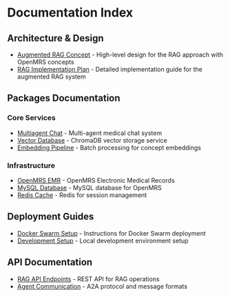 # Documentation Index

## Architecture & Design
- [Augmented RAG Concept](./AUGMENTED-RAG.md) - High-level design for the RAG approach with OpenMRS concepts
- [RAG Implementation Plan](./AUGMENTED_RAG_IMPLEMENTATION_PLAN.md) - Detailed implementation guide for the augmented RAG system

## Packages Documentation

### Core Services
- [Multiagent Chat](./packages/multiagent-chat.md) - Multi-agent medical chat system
- [Vector Database](./packages/vector-db.md) - ChromaDB vector storage service
- [Embedding Pipeline](./packages/embedding-pipeline.md) - Batch processing for concept embeddings

### Infrastructure
- [OpenMRS EMR](./packages/emr-openmrs.md) - OpenMRS Electronic Medical Records
- [MySQL Database](./packages/database-mysql.md) - MySQL database for OpenMRS
- [Redis Cache](./packages/redis.md) - Redis for session management

## Deployment Guides
- [Docker Swarm Setup](./deployment/swarm-setup.md) - Instructions for Docker Swarm deployment
- [Development Setup](./deployment/dev-setup.md) - Local development environment setup

## API Documentation
- [RAG API Endpoints](./api/rag-endpoints.md) - REST API for RAG operations
- [Agent Communication](./api/agent-protocol.md) - A2A protocol and message formats